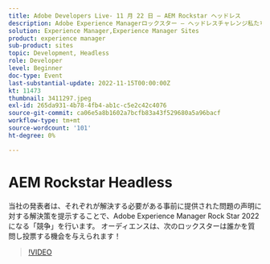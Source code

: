 ```yaml
---
title: Adobe Developers Live- 11 月 22 日 — AEM Rockstar ヘッドレス
description: Adobe Experience Managerロックスター — ヘッドレスチャレンジ私たちのプレゼンターは、それぞれが解決する必要がある事前に提供された問題の声明に対する解決策を提示することで、Adobe Experience Managerロックスター 2022 になる「競争」を行います。 オーディエンスは、次のロックスターは誰かを質問し投票する機会を与えられます！
solution: Experience Manager,Experience Manager Sites
product: experience manager
sub-product: sites
topic: Development, Headless
role: Developer
level: Beginner
doc-type: Event
last-substantial-update: 2022-11-15T00:00:00Z
kt: 11473
thumbnail: 3411297.jpeg
exl-id: 265da931-4b78-4fb4-ab1c-c5e2c42c4076
source-git-commit: ca06e5a8b1602a7bcfb83a43f529680a5a96bacf
workflow-type: tm+mt
source-wordcount: '101'
ht-degree: 0%

---
```


# AEM Rockstar Headless

当社の発表者は、それぞれが解決する必要がある事前に提供された問題の声明に対する解決策を提示することで、Adobe Experience Manager Rock Star 2022 になる「競争」を行います。 オーディエンスは、次のロックスターは誰かを質問し投票する機会を与えられます！

>[!VIDEO](https://video.tv.adobe.com/v/3411297/?quality=12&learn=on)
